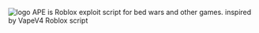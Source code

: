 ![logo](https://github.com/user-attachments/assets/e7d044e5-573b-403b-96cf-80168d4582c6)
APE is Roblox exploit script for bed wars and other games. inspired by VapeV4 Roblox script
